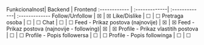 Funkcionalnost| Backend | Frontend
:------------ | :-------------| :-------------| :-------------
Follow/Unfollow | &#9746; |  &#9746;
Like/Dislike | &#9744; |  &#9744;
Pretraga osoba | &#9744; |  &#9744;
Chat | &#9744; |  &#9744;
Feed - Prikaz postova (najnovije) | &#9746; |  &#9746;
Feed - Prikaz postova (najnovije - following)| &#9746; |  &#9746;
Profile - Prikaz vlastitih postova | &#9744; |  &#9744;
Profile - Popis followersa | &#9744; |  &#9744;
Profile - Popis followinga | &#9744; |  &#9744;

